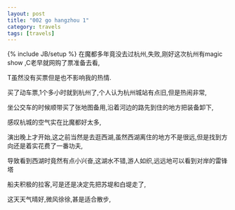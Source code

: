 ```yaml
---
layout: post
title: "002 go hangzhou 1"
category: travels 
tags: [travels]
---
```

{% include JB/setup %}
在魔都多年竟没去过杭州,失败,刚好这次杭州有magic show ,C老早就网购了票准备去看,

T虽然没有买票但是也不影响我的热情.

买了动车票,1个多小时就到杭州了,个人认为杭州城站有点旧,但是热闹非常,

坐公交车的时候顺带买了张地图备用,沿着河边的路先到住的地方把装备卸下,

感叹杭城的空气实在比魔都好太多,

演出晚上才开始,这之前当然是去逛西湖,虽然西湖离住的地方不是很远,但是找到方向还是着实花费了一番功夫,

导致看到西湖时竟然有点小兴奋,这湖水不错,游人如织,远远地可以看到对岸的雷锋塔

船夫积极的拉客,可是还是决定先把苏堤和白堤走了,

这天天气晴好,微风徐徐,甚是适合散步,


